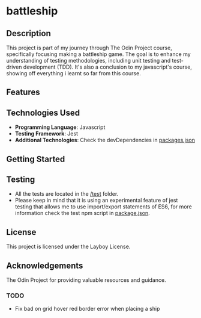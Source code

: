 # battleship

## Description

This project is part of my journey through The Odin Project course, specifically focusing making a battleship game. The goal is to enhance my understanding of testing methodologies, including unit testing and test-driven development (TDD). It's also a conclusion to my javascript's course, showing off everything i learnt so far from this course.

## Features

<!-- to be added -->

## Technologies Used

- **Programming Language**: Javascript
- **Testing Framework**: Jest
- **Additional Technologies**: Check the devDependencies in [packages.json](package.json)

## Getting Started

<!-- to be added -->

## Testing

- All the tests are located in the [/test](./src/tests/) folder.
- Please keep in mind that it is using an experimental feature of jest testing that allows me to use import/export statements of ES6, for more information check the test npm script in [package.json](./package.json).

## License

This project is licensed under the Layboy License.

## Acknowledgements

The Odin Project for providing valuable resources and guidance.

### TODO

- Fix bad on grid hover red border error when placing a ship

